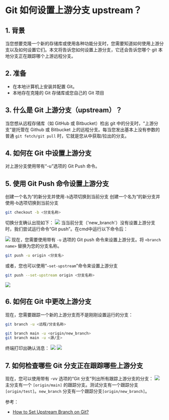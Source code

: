 # Git 如何设置上游分支 upstream？

## 1. 背景
当您想要克隆一个新的存储库或使用各种功能分支时，您需要知道如何使用上游分支以及如何设置它们。本文将告诉您如何设置上游分支，它还会告诉您哪个 git 本地分支正在跟踪哪个上游远程分支。

## 2. 准备
- 在本地计算机上安装并配置 Git。
- 本地存在克隆的 Git 存储库或您自己的 Git 项目

## 3. 什么是 Git 上游分支（upstream）？
当您想从远程存储库（如 GitHub 或 Bitbucket）检出 git 中的分支时，“上游分支”是托管在 Github 或 Bitbucket 上的远程分支。每当您发出基本上没有参数的普通 `git fetch/git pull` 时，它就是您从中获取/拉出的分支。


## 4. 如何在 Git 中设置上游分支
对上游分支使用带有“-u”选项的 Git Push 命令。

## 5. 使用 Git Push 命令设置上游分支
创建一个名为“的新分支并使用`-b`选项切换到当前分支
创建一个名为“的新分支并使用-b选项切换到当前分支

```bash
git checkout -b <分支名称>
```

切换分支确认出现如下：
![](https://img-blog.csdnimg.cn/44f0addd70c344249986a06647a715ca.png)
当当前分支（'new_branch'）没有设置上游分支时，我们尝试运行命令“Git push”。在cmd中运行以下命令后：

![](https://img-blog.csdnimg.cn/7e501d36bee8471fa9089515dd4c5122.png)
现在，您需要使用带有 `-u` 选项的 Git push 命令来设置上游分支。将 `<branch name>` 替换为您的分支名称。

```bash
git push -u origin <分支名>
```

 或者，您也可以使用“`–set-upstream`”命令来设置上游分支

```bash
git push --set-upstream origin <分支名称>
```
![](https://img-blog.csdnimg.cn/eb49e97d4a394129850a53563c207d4f.png)

## 6. 如何在 Git 中更改上游分支
现在，您需要跟踪一个新的上游分支而不是刚刚设置运行的分支：

```bash
git branch -u <远程/分支名称>
```

```bash
git branch main -u <origin/new_branch>
git branch main -u <源/主>
```

终端打印出确认消息：
![](https://img-blog.csdnimg.cn/dd0a8ecc5d8a4f65868e4d8f21a1442a.png)
![](https://img-blog.csdnimg.cn/bd3eb484881942038b88db110919c234.png)
## 7. 如何检查哪些 Git 分支正在跟踪哪些上游分支
现在，您可以使用带有 -vv 选项的“Git 分支”列出所有跟踪上游分支的分支：
![](https://img-blog.csdnimg.cn/45857cda4bac4925839bac58cb293fe8.png)
主分支有一个 `[origin/main]` 的跟踪分支。测试分支有一个跟踪分支`[origin/test]`。`new_branch` 分支有一个跟踪分支`[origin/new_branch]`。


参考：
- [How to Set Upstream Branch on Git?](https://www.geeksforgeeks.org/how-to-set-upstream-branch-on-git/)
